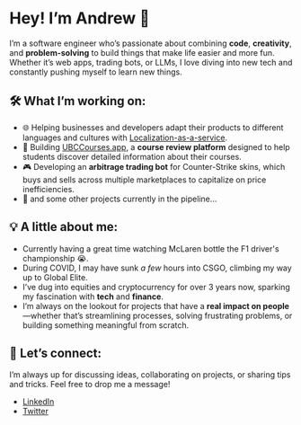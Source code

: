 # Hey! I’m Andrew 👋

I’m a software engineer who’s passionate about combining **code**, **creativity**, and **problem-solving** to build things that make life easier and more fun. Whether it’s web apps, trading bots, or LLMs, I love diving into new tech and constantly pushing myself to learn new things.

## 🛠 What I’m working on:
- 🌐 Helping businesses and developers adapt their products to different languages and cultures with [Localization-as-a-service](https://github.com/ubclaunchpad/localization).
- 🚀 Building [UBCCourses.app](https://ubccourses.app), a **course review platform** designed to help students discover detailed information about their courses.
- 🎮 Developing an **arbitrage trading bot** for Counter-Strike skins, which buys and sells across multiple marketplaces to capitalize on price inefficiencies.
- 🔮 and some other projects currently in the pipeline...

## 💡 A little about me:
- Currently having a great time watching McLaren bottle the F1 driver's championship 😭.
- During COVID, I may have sunk _a few_ hours into CSGO, climbing my way up to Global Elite.
- I’ve dug into equities and cryptocurrency for over 3 years now, sparking my fascination with **tech** and **finance**.
- I’m always on the lookout for projects that have a **real impact on people**—whether that’s streamlining processes, solving frustrating problems, or building something meaningful from scratch.

## 🔗 Let’s connect:
I’m always up for discussing ideas, collaborating on projects, or sharing tips and tricks. Feel free to drop me a message!

- [LinkedIn](https://linkedin.com/in/andrewfenton898)
- [Twitter](https://twitter.com/1xandrew)
